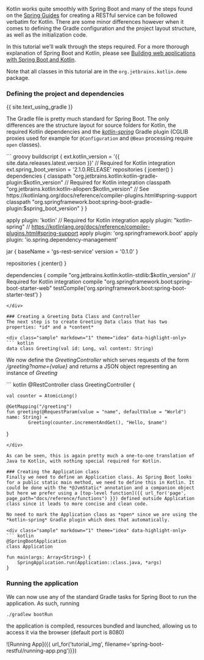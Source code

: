 Kotlin works quite smoothly with Spring Boot and many of the steps found on the [Spring Guides](https://spring.io/guides) for creating a RESTful service
can be followed verbatim for Kotlin. There are some minor differences however when it comes to defining the Gradle configuration
and the project layout structure, as well as the initialization code.

In this tutorial we'll walk through the steps required. For a more thorough explanation of Spring Boot and Kotlin, please see
[Building web applications with Spring Boot and Kotlin](https://spring.io/guides/tutorials/spring-boot-kotlin/).

Note that all classes in this tutorial are in the `org.jetbrains.kotlin.demo` package.

### Defining the project and dependencies
{{ site.text_using_gradle }}

The Gradle file is pretty much standard for Spring Boot. The only differences are the structure layout for source folders for Kotlin, the required Kotlin dependencies and the [*kotlin-spring*](https://kotlinlang.org/docs/reference/compiler-plugins.html#kotlin-spring-compiler-plugi) Gradle plugin (CGLIB proxies used for example for `@Configuration` and `@Bean` processing require `open` classes).

<div class="sample" markdown="1" theme="idea" mode="groovy">
``` groovy
buildscript {
    ext.kotlin_version = '{{ site.data.releases.latest.version }}' // Required for Kotlin integration
    ext.spring_boot_version = '2.1.0.RELEASE'
    repositories {
        jcenter()
    }
    dependencies {
        classpath "org.jetbrains.kotlin:kotlin-gradle-plugin:$kotlin_version" // Required for Kotlin integration
        classpath "org.jetbrains.kotlin:kotlin-allopen:$kotlin_version" // See https://kotlinlang.org/docs/reference/compiler-plugins.html#spring-support
        classpath "org.springframework.boot:spring-boot-gradle-plugin:$spring_boot_version"
    }
}

apply plugin: 'kotlin' // Required for Kotlin integration
apply plugin: "kotlin-spring" // https://kotlinlang.org/docs/reference/compiler-plugins.html#spring-support
apply plugin: 'org.springframework.boot'
apply plugin: 'io.spring.dependency-management'

jar {
    baseName = 'gs-rest-service'
    version = '0.1.0'
}

repositories {
    jcenter()
}

dependencies {
    compile "org.jetbrains.kotlin:kotlin-stdlib:$kotlin_version" // Required for Kotlin integration
    compile "org.springframework.boot:spring-boot-starter-web"
    testCompile('org.springframework.boot:spring-boot-starter-test')
}
```
</div>

### Creating a Greeting Data Class and Controller
The next step is to create Greeting Data class that has two properties: *id* and a *content*

<div class="sample" markdown="1" theme="idea" data-highlight-only>
``` kotlin
data class Greeting(val id: Long, val content: String)
```
</div>

We now define the *GreetingController* which serves requests of the form */greeting?name={value}* and returns a JSON object
representing an instance of *Greeting*

<div class="sample" markdown="1" theme="idea" data-highlight-only>
``` kotlin
@RestController
class GreetingController {

    val counter = AtomicLong()

    @GetMapping("/greeting")
    fun greeting(@RequestParam(value = "name", defaultValue = "World") name: String) =
            Greeting(counter.incrementAndGet(), "Hello, $name")

}
```
</div>

As can be seen, this is again pretty much a one-to-one translation of Java to Kotlin, with nothing special required for Kotlin.

### Creating the Application class
Finally we need to define an Application class. As Spring Boot looks for a public static main method, we need to define this in Kotlin. It could be done with the *@JvmStatic* annotation and a companion object but here we prefer using a [top-level function]({{ url_for('page', page_path="docs/reference/functions") }}) defined outside Application class since it leads to more concise and clean code.

No need to mark the Application class as *open* since we are using the *kotlin-spring* Gradle plugin which does that automatically.

<div class="sample" markdown="1" theme="idea" data-highlight-only>
``` kotlin
@SpringBootApplication
class Application

fun main(args: Array<String>) {
    SpringApplication.run(Application::class.java, *args)
}
```
</div>

### Running the application
We can now use any of the standard Gradle tasks for Spring Boot to run the application. As such, running

    ./gradlew bootRun

the application is compiled, resources bundled and launched, allowing us to access it via the browser (default port is 8080)

![Running App]({{ url_for('tutorial_img', filename='spring-boot-restful/running-app.png')}})

